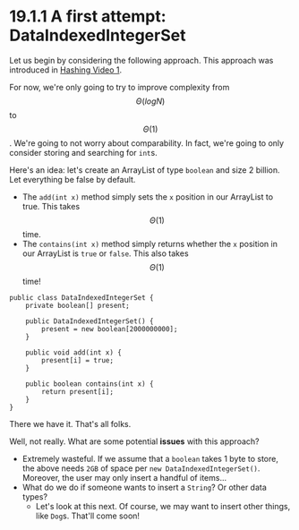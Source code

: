 # 19.1.1 A first attempt: DataIndexedIntegerSet

Let us begin by considering the following approach. This approach was introduced in [Hashing Video 1](https://youtu.be/rSqSlu8sEkI).

For now, we're only going to try to improve complexity from $$\Theta(logN)$$ to $$\Theta(1)$$. We're going to not worry about comparability. In fact, we're going to only consider storing and searching for `int`s.

Here's an idea: let's create an ArrayList of type `boolean` and size 2 billion. Let everything be false by default.

* The `add(int x)` method simply sets the `x` position in our ArrayList to true. This takes $$\Theta(1)$$ time.
* The `contains(int x)` method simply returns whether the `x` position in our ArrayList is `true` or `false`. This also takes $$\Theta(1)$$ time!

```
public class DataIndexedIntegerSet {
    private boolean[] present;

    public DataIndexedIntegerSet() {
        present = new boolean[2000000000];
    }

    public void add(int x) {
        present[i] = true;
    }

    public boolean contains(int x) {
        return present[i];
    }
}
```

There we have it. That's all folks.

Well, not really. What are some potential **issues** with this approach?

* Extremely wasteful. If we assume that a `boolean` takes 1 byte to store, the above needs `2GB` of space per `new DataIndexedIntegerSet()`. Moreover, the user may only insert a handful of items...
* What do we do if someone wants to insert a `String`? Or other data types?
  * Let's look at this next. Of course, we may want to insert other things, like `Dog`s. That'll come soon!
